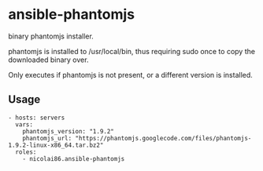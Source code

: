 # ansible-phantomjs

binary phantomjs installer.

phantomjs is installed to /usr/local/bin, thus requiring sudo once to copy the downloaded binary over.

Only executes if phantomjs is not present, or a different version is installed.

## Usage

    - hosts: servers
      vars:
        phantomjs_version: "1.9.2"
        phantomjs_url: "https://phantomjs.googlecode.com/files/phantomjs-1.9.2-linux-x86_64.tar.bz2"
      roles:
        - nicolai86.ansible-phantomjs